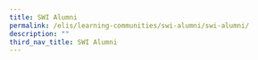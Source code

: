 ```yaml
---
title: SWI Alumni
permalink: /elis/learning-communities/swi-alumni/swi-alumni/
description: ""
third_nav_title: SWI Alumni
---
```

